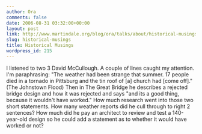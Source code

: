 ```yaml
---
author: Ora
comments: false
date: 2006-08-31 03:32:00+00:00
layout: post
link: http://www.martindale.org/blog/ora/talks/about/historical-musings
slug: historical-musings
title: Historical Musings
wordpress_id: 215
---
```


I listened to two 3 David McCullough. A couple of lines caught my attention. I'm paraphrasing: "The weather had been strange that summer. 17 people died in a tornado in Pittsburg and the tin roof of [a] church had [come off]." (The Johnstown Flood) Then in The Great Bridge he describes a rejected bridge design and how it was rejected and says "and its a good thing, because it wouldn't have worked." How much research went into those two short statements. How many weather reports did he cull through to right 2 sentences? How much did he pay an architect to review and test a 140-year-old design so he could add a statement as to whether it would have worked or not?

